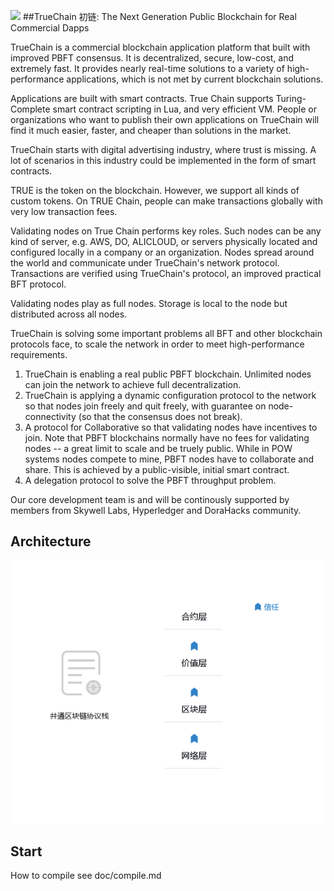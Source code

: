 ![](images/truechain.png)
##TrueChain 初链: The Next Generation Public Blockchain for Real Commercial Dapps

TrueChain is a commercial blockchain application platform that built with 
improved PBFT consensus. It is decentralized, secure, low-cost, and extremely fast.
It provides nearly real-time solutions to a variety of high-performance applications,
which is not met by current blockchain solutions.

Applications are built with smart contracts. True Chain supports Turing-Complete smart
contract scripting in Lua, and very efficient VM. People or organizations who want to
publish their own applications on TrueChain will find it much easier, faster, and cheaper
than solutions in the market.

TrueChain starts with digital advertising industry, where trust is missing. A lot of
scenarios in this industry could be implemented in the form of smart contracts.

TRUE is the token on the blockchain. However, we support all kinds of custom tokens.
On TRUE Chain, people can make transactions globally with very low transaction fees. 

Validating nodes on True Chain performs key roles. Such nodes can be any kind of server,
e.g. AWS, DO, ALICLOUD, or servers physically located and configured locally in a company
or an organization. Nodes spread around the world and communicate under TrueChain's
network protocol. Transactions are verified using TrueChain's protocol, an improved practical BFT protocol.

Validating nodes play as full nodes. Storage is local to the node but distributed across 
all nodes.

TrueChain is solving some important problems all BFT and other blockchain protocols
face, to scale the network in order to meet high-performance requirements.

1. TrueChain is enabling a real public PBFT blockchain. Unlimited nodes can join the network to achieve full decentralization.
2. TrueChain is applying a dynamic configuration protocol to the network so that nodes join
freely and quit freely, with guarantee on node-connectivity (so that the consensus does
not break).
3. A protocol for Collaborative so that validating nodes have incentives to join.
Note that PBFT blockchains normally have no fees for validating nodes -- a great limit
to scale and be truely public. While in POW systems nodes compete to mine, PBFT nodes have
to collaborate and share. This is achieved by a public-visible, initial smart contract.
4. A delegation protocol to solve the PBFT throughput problem.

Our core development team is and will be continously supported by members from Skywell Labs, Hyperledger and DoraHacks community.

## Architecture ##

![](images/architecture.png)

## Start ##

How to compile see doc/compile.md

